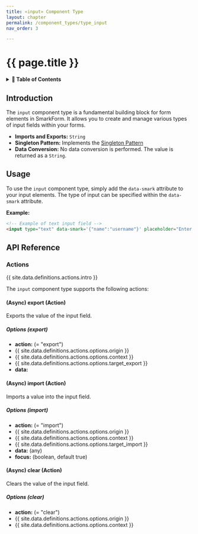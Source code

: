 ```yaml
---
title: «input» Component Type
layout: chapter
permalink: /component_types/type_input
nav_order: 3

---
```


# {{ page.title }}

<details class="chaptertoc">
<summary>
<strong>📖 Table of Contents</strong>
</summary>

  {{ "
<!-- vim-markdown-toc GitLab -->

* [Introduction](#introduction)
* [Usage](#usage)
* [API Reference](#api-reference)
    * [Actions](#actions)
        * [(Async) export (Action)](#async-export-action)
            * [Options (export)](#options-export)
        * [(Async) import (Action)](#async-import-action)
            * [Options (import)](#options-import)
        * [(Async) clear (Action)](#async-clear-action)
            * [Options (clear)](#options-clear)

<!-- vim-markdown-toc -->
       " | markdownify }}

</details>

## Introduction

The `input` component type is a fundamental building block for form elements in SmarkForm. It allows you to create and manage various types of input fields within your forms.

- **Imports and Exports:** `String`
- **Singleton Pattern:** Implements the [Singleton Pattern](/getting_started/core_component_types#the-singleton-pattern)
- **Data Conversion:** No data conversion is performed. The value is returned as a `String`.


## Usage

To use the `input` component type, simply add the `data-smark` attribute to your input elements. The type of input can be specified within the `data-smark` attribute.

**Example:**

```html
<!-- Example of text input field -->
<input type="text" data-smark='{"name":"username"}' placeholder="Enter your username">
```



## API Reference

### Actions

{{ site.data.definitions.actions.intro }}

The `input` component type supports the following actions:


#### (Async) export (Action)

Exports the value of the input field.

##### Options (export)

  * **action:** (= "export")
  * {{ site.data.definitions.actions.options.origin }}
  * {{ site.data.definitions.actions.options.context }}
  * {{ site.data.definitions.actions.options.target_export }}
  * **data:**

#### (Async) import (Action)

Imports a value into the input field.

##### Options (import)

  * **action:** (= "import")
  * {{ site.data.definitions.actions.options.origin }}
  * {{ site.data.definitions.actions.options.context }}
  * {{ site.data.definitions.actions.options.target_import }}
  * **data:** (any)
  * **focus:** (boolean, default true)


#### (Async) clear (Action)

Clears the value of the input field.

##### Options (clear)

  * **action:** (= "clear")
  * {{ site.data.definitions.actions.options.origin }}
  * {{ site.data.definitions.actions.options.context }}

